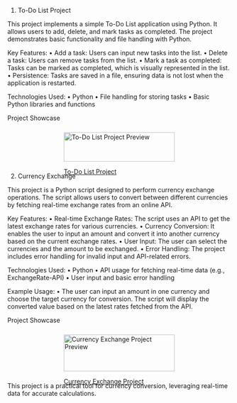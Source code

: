 1. To-Do List Project

This project implements a simple To-Do List application using Python. It allows users to add, delete, and mark tasks as completed. The project demonstrates basic functionality and file handling with Python.

Key Features:
	•	Add a task: Users can input new tasks into the list.
	•	Delete a task: Users can remove tasks from the list.
	•	Mark a task as completed: Tasks can be marked as completed, which is visually represented in the list.
	•	Persistence: Tasks are saved in a file, ensuring data is not lost when the application is restarted.

Technologies Used:
	•	Python
	•	File handling for storing tasks
	•	Basic Python libraries and functions

 

Project Showcase

<div style="display: flex; flex-wrap: wrap; justify-content: space-around;">
    <div style="margin: 10px; width: 250px;">
        <a href="https://github.com/Andrii-Zadorozhnii/Pet-Projects/tree/main/01_To_Do_List">
            <img src="https://i.ibb.co/your-image-url.jpg" alt="To-Do List Project Preview" style="width: 100%; height: auto;">
        </a>
        <p><a href="https://github.com/Andrii-Zadorozhnii/Pet-Projects/tree/main/01_To_Do_List">To-Do List Project</a></p>
    </div>
</div>


2. Currency Exchange

This project is a Python script designed to perform currency exchange operations. The script allows users to convert between different currencies by fetching real-time exchange rates from an online API.

Key Features:
	•	Real-time Exchange Rates: The script uses an API to get the latest exchange rates for various currencies.
	•	Currency Conversion: It enables the user to input an amount and convert it into another currency based on the current exchange rates.
	•	User Input: The user can select the currencies and the amount to be exchanged.
	•	Error Handling: The project includes error handling for invalid input and API-related errors.

Technologies Used:
	•	Python
	•	API usage for fetching real-time data (e.g., ExchangeRate-API)
	•	User input and basic error handling

Example Usage:
	•	The user can input an amount in one currency and choose the target currency for conversion. The script will display the converted value based on the latest rates fetched from the API.

Project Showcase

<div style="display: flex; flex-wrap: wrap; justify-content: space-around;">
    <div style="margin: 10px; width: 250px;">
        <a href="https://github.com/Andrii-Zadorozhnii/Pet-Projects/blob/main/02_Currency_Exchange/currency_exchange.py">
            <img src="https://i.ibb.co/your-image-url.jpg" alt="Currency Exchange Project Preview" style="width: 100%; height: auto;">
        </a>
        <p><a href="https://github.com/Andrii-Zadorozhnii/Pet-Projects/blob/main/02_Currency_Exchange">Currency Exchange Project</a></p>
    </div>
</div>


This project is a practical tool for currency conversion, leveraging real-time data for accurate calculations. 
